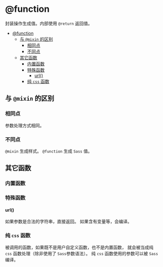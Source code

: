 # @function

封装操作生成值。内部使用 `@return` 返回值。

- [@function](#function)
  - [与 `@mixin` 的区别](#与-mixin-的区别)
    - [相同点](#相同点)
    - [不同点](#不同点)
  - [其它函数](#其它函数)
    - [内置函数](#内置函数)
    - [特殊函数](#特殊函数)
      - [url()](#url)
    - [纯 `css` 函数](#纯-css-函数)

## 与 `@mixin` 的区别

### 相同点

参数处理方式相同。

### 不同点

`@mixin` 生成样式。
`@function` 生成 `Sass` 值。

## 其它函数

### 内置函数

### 特殊函数

#### url()

如果参数是合法的字符串，直接返回。
如果含有变量等，会编译。

### 纯 `css` 函数

被调用的函数，如果既不是用户自定义函数，也不是内置函数，
就会被当成纯 `css` 函数处理（除非使用了 `Sass`参数语法）。
纯 `css` 函数使用的参数可以被 `Sass` 编译。
